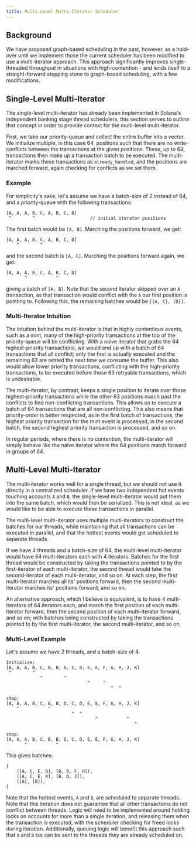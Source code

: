 ```yaml
---
title: Multi-Level Multi-Iterator Scheduler
---
```


## Background

We have proposed graph-based scheduling in the past, however, as a hold-over until we implement those the current scheduler has been modified to use a multi-iterator approach. This approach significantly improves single-threaded throughput in situations with high-contention - and lends itself to a straight-forward stepping stone to graph-based scheduling, with a few modifications.

## Single-Level Multi-Iterator

The single-level multi-iterator has already been implemented in Solana's independent banking stage thread schedulers, this section serves to outline that concept in order to provide context for the multi-level multi-iterator.

First, we take our priority-queue and collect the entire buffer into a vector. We initialize multiple, in this case 64, positions such that there are no write-conflicts between the transactions at the given positions. These, up to 64, transactions then make up a transaction batch to be executed. The multi-iterator marks these transactions as `already_handled`, and the positions are marched forward, again checking for conflicts as we set them.

### Example

For simplicity's sake, let's assume we have a batch-size of 2 instead of 64, and a priority-queue with the following transactions:

```text
[A, A, A, B, C, A, B, C, D]
 ^        ^                     // initial iterator positions
```

The first batch would be `[A, B]`. Marching the positions forward, we get:

```text
[A, A, A, B, C, A, B, C, D]
    ^        ^
```

and the second batch is `[A, C]`. Marching the positions forward again, we get:

```text
[A, A, A, B, C, A, B, C, D]
       ^           ^
```

giving a batch of `[A, B]`. Note that the second iterator skipped over an `A` transaction, as that transaction would conflict with the `A` our first position is pointing to. Following this, the remaining batches would be `[[A, C], [D]]`.

### Multi-Iterator Intuition

The intuition behind the multi-iterator is that in highly contentious events, such as a mint, many of the high-priority transactions at the top of the priority-queue will be conflicting. With a naive iterator that grabs the 64 highest-priority transactions, we would end up with a batch of 64 transactions that all conflict; only the first is actually executed and the remaining 63 are retried the next time we consume the buffer. This also would allow lower priority transactions, conflicting with the high-priority transactions, to be executed before those 63 retryable transactions, which is undesirable.

The multi-iterator, by contrast, keeps a single position to iterate over those highest-priority transactions while the other 63 positions march past the conflicts to find non-conflicting transactions. This allows us to execute a batch of 64 transactions that are all non-conflicting. This also means that priority-order is better respected, as in the first batch of transactions, the highest priority transaction for the mint event is processed, in the second batch, the second highest priority transaction is processed, and so on.

In regular periods, where there is no contention, the multi-iterator will simply behave like the naive iterator where the 64 positions march forward in groups of 64.

## Multi-Level Multi-Iterator

The multi-iterator works well for a single thread, but we should not use it directly in a centralized scheduler. If we have two independent hot events touching accounts `A` and `B`, the single-level multi-iterator would put them into the same batch, which would then be serialized. This is not ideal, as we would like to be able to execute these transactions in parallel.

The multi-level multi-iterator uses multiple multi-iterators to construct the batches for our threads, while maintaining that all transactions can be executed in parallel, and that the hottest events would get scheduled to separate threads.

If we have 4 threads and a batch-size of 64, the multi-level multi-iterator would have 64 multi-iterators each with 4 iterators. Batches for the first thread would be constructed by taking the transactions pointed to by the first-iterator of each multi-iterator, the second thread would take the second-iterator of each multi-iterator, and so on. At each step, the first multi-iterator marches all its' positions forward, then the second multi-iterator marches its' positions forward, and so on.

An alternative approach, which I believe is equivalent, is to have 4 multi-iterators of 64 iterators each, and march the first position of each multi-iterator forward, then the second position of each multi-iterator forward, and so on; with batches being constructed by taking the transactions pointed to by the first multi-iterator, the second multi-iterator, and so on.

### Multi-Level Example

Let's assume we have 2 threads, and a batch-size of 4.

```text
Initialize:
[A, A, A, B, C, B, B, D, C, D, E, E, F, G, H, J, K]
 ^        ^
             ^        ^
                               ^     ^
                                        ^  ^

step:
[A, A, A, B, C, B, B, D, C, D, E, E, F, G, H, J, K]
    ^           ^
                         ^  ^
                                  ^           ^
                                                 ^

step:
[A, A, A, B, C, B, B, D, C, D, E, E, F, G, H, J, K]
       ^           ^
```

This gives batches:

```text
[
    ([A, C, E, G], [B, D, F, H]),
    ([A, C, E, K], [B, D, J]),
    ([A], [B]),
]
```

Note that the hottest events, `A` and `B`, are scheduled to separate threads. Note that this iteration does not guarantee that all other transactions do not conflict between threads. Logic will need to be implemented around holding locks on accounts for more than a single iteration, and releasing them when the transaction is executed, with the scheduler checking for freed locks during iteration. Additionally, queuing logic will benefit this approach such that `A` and `B` txs can be sent to the threads they are already scheduled on.
